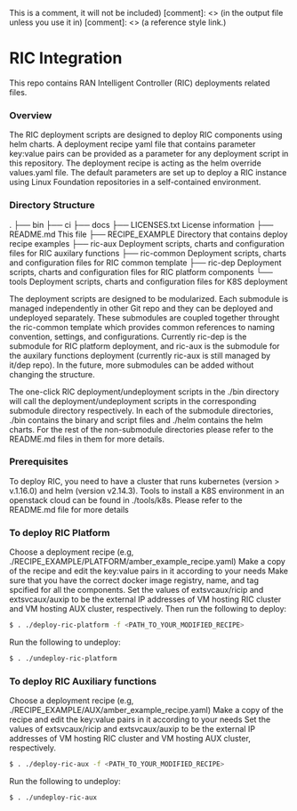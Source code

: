 <!---

Copyright (c) 2019 AT&T Intellectual Property.
Modifications Copyright (C) 2023 Nordix.
Modifications Copyright (C) 2025 OpenInfra Foundation Europe. All rights reserved.

Licensed under the Creative Commons License, Attribution 4.0 Intl.
(the"Documentation License"); you may not use this documentation
except incompliance with the Documentation License. You may obtain
a copy of the Documentation License at 

    https://creativecommons.org/licenses/by/4.0/

Unless required by applicable law or agreed to in writing, 
documentation distributed under the Documentation License is
distributed on an "AS IS"BASIS, WITHOUT WARRANTIES OR CONDITIONS
OF ANY KIND, either express or implied. See the Documentation
License for the specific language governing permissions and
limitations under the Documentation License.

-->

This is a comment, it will not be included)
[comment]: <> (in  the output file unless you use it in)
[comment]: <> (a reference style link.)


# RIC Integration
  
This repo contains RAN Intelligent Controller (RIC) deployments related files.


### Overview

The RIC deployment scripts are designed to deploy RIC components using helm charts. A deployment recipe yaml file that
contains parameter key:value pairs can be provided as a parameter for any deployment script in this repository. The
deployment recipe is acting as the helm override values.yaml file. The default parameters are set up to deploy a 
RIC instance using Linux Foundation repositories in a self-contained environment. 


### Directory Structure
.
├── bin
├── ci
├── docs
├── LICENSES.txt	License information
├── README.md           This file
├── RECIPE_EXAMPLE	Directory that contains deploy recipe examples
├── ric-aux		Deployment scripts, charts and configuration files for RIC auxilary functions
├── ric-common		Deployment scripts, charts and configuration files for RIC common template
├── ric-dep	        Deployment scripts, charts and configuration files for RIC platform components
└── tools		Deployment scripts, charts and configuration files for K8S deployment

The deployment scripts are designed to be modularized. Each submodule is managed independently in other Git repo and they can be deployed and undeployed separately. These submodules are coupled together throught the ric-common template which provides common references to naming convention, settings, and configurations. Currently ric-dep is the submodule for RIC platform deployment, and ric-aux is the submodule for the auxilary functions deployment (currently ric-aux is still managed by it/dep repo). In the future, more submodules can be added without changing the structure.

The one-click RIC deployment/undeployment scripts in the ./bin directory will call the deployment/undeployment scripts in the corresponding submodule directory respectively.
In each of the submodule directories, ./bin contains the binary and script files and ./helm contains the helm charts. For the rest of the non-submodule directories please refer to the README.md files in them for more details. 


### Prerequisites

To deploy RIC, you need to have a cluster that runs kubernetes (version > v.1.16.0) and helm (version v2.14.3).
Tools to install a K8S environment in an openstack cloud can be found in ./tools/k8s.
Please refer to the README.md file for more details 

### To deploy RIC Platform
Choose a deployment recipe (e.g, ./RECIPE_EXAMPLE/PLATFORM/amber_example_recipe.yaml)
Make a copy of the recipe and edit the key:value pairs in it according to your needs
Make sure that you have the correct docker image registry, name, and tag spcified for all the components.
Set the values of extsvcaux/ricip and extsvcaux/auxip to be the external IP addresses of VM hosting RIC cluster and VM hosting AUX cluster, respectively.
Then run the following to deploy:
```sh
$ . ./deploy-ric-platform -f <PATH_TO_YOUR_MODIFIED_RECIPE>
```
Run the following to undeploy:
```sh
$ . ./undeploy-ric-platform 
```

### To deploy RIC Auxiliary functions
Choose a deployment recipe (e.g, ./RECIPE_EXAMPLE/AUX/amber_example_recipe.yaml)
Make a copy of the recipe and edit the key:value pairs in it according to your needs
Set the values of extsvcaux/ricip and extsvcaux/auxip to be the external IP addresses of VM hosting RIC cluster and VM hosting AUX cluster, respectively.
```sh
$ . ./deploy-ric-aux -f <PATH_TO_YOUR_MODIFIED_RECIPE>
```
Run the following to undeploy:
```sh
$ . ./undeploy-ric-aux 
```

